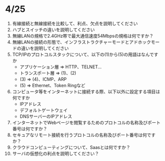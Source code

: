 # 4/25

1. 有線接続と無線接続を比較して、利点、欠点を説明してください
1. ハブとスイッチの違いを説明してください
1. 無線LANの規格で2.4GHz帯で最大通信速度54Mbpsの規格は何ですか？
1. 無線LANの接続の形態で、インフラストラクチャーモードとアドホックモードの違いを説明してください
1. TCP/IPのプロトコルスタックについて、以下の(1)から(5)の用語はなんですか
    - アプリケーション層 => HTTP、TELNET...
    - トランスポート層 => (1)、(2)
    - (3) => (4)、ICMP、ARP
    - (5) => Ethernet、Token Ringなど
1. コンピュータ等をインターネットに接続する際、以下以外に設定する項目は何ですか
    - IPアドレス
    - デフォルトゲートウェイ
    - DNSサーバーのIPアドレス
1. インターネットでWebページを閲覧するためのプロトコルの名称及びポート番号は何ですか？
1. セキュアなリモート接続を行うプロトコルの名称及びポート番号は何ですか？
1. クラウドコンピューティングについて、Saasとは何ですか？
1. サーバの仮想化の利点を説明してください？
